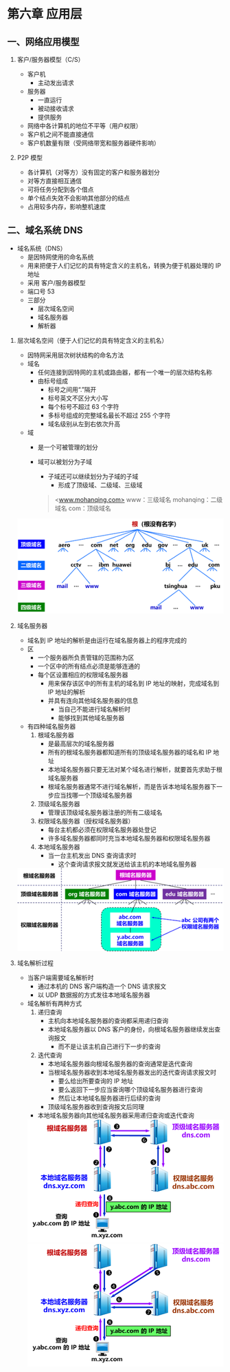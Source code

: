 # 第六章 应用层

## 一、网络应用模型

1. 客户/服务器模型（C/S）
    - 客户机
      - 主动发出请求
    - 服务器
      - 一直运行
      - 被动接收请求
      - 提供服务
    - 网络中各计算机的地位不平等（用户权限）
    - 客户机之间不能直接通信
    - 客户机数量有限（受网络带宽和服务器硬件影响）

2. P2P 模型
    - 各计算机（对等方）没有固定的客户和服务器划分
    - 对等方直接相互通信
    - 可将任务分配到各个借点
    - 单个结点失效不会影响其他部分的结点
    - 占用较多内存，影响整机速度

## 二、域名系统 DNS

- 域名系统（DNS）
  - 是因特网使用的命名系统
  - 用来把便于人们记忆的具有特定含义的主机名，转换为便于机器处理的 IP 地址
  - 采用 客户/服务器模型
  - 端口号 53
  - 三部分
    - 层次域名空间
    - 域名服务器
    - 解析器

1. 层次域名空间（便于人们记忆的具有特定含义的主机名）
    - 因特网采用层次树状结构的命名方法
    - 域名
      - 任何连接到因特网的主机或路由器，都有一个唯一的层次结构名称
      - 由标号组成
        - 标号之间用“.”隔开
        - 标号英文不区分大小写
        - 每个标号不超过 63 个字符
        - 多标号组成的完整域名最长不超过 255 个字符
        - 域名级别从左到右依次升高
    - 域
      - 是一个可被管理的划分
      - 域可以被划分为子域
        - 子域还可以继续划分为子域的子域
          - 形成了顶级域、二级域、三级域  

        ><www.mohanqing.com>
        www：三级域名
        mohanqing：二级域名
        com：顶级域名

    <img src="./imgs/域名空间的树状结构.png">

2. 域名服务器
    - 域名到 IP 地址的解析是由运行在域名服务器上的程序完成的
    - 区
      - 一个服务器所负责管辖的范围称为区
      - 一个区中的所有结点必须是能够连通的
      - 每个区设置相应的权限域名服务器
        - 用来保存该区中的所有主机的域名到 IP 地址的映射，完成域名到 IP 地址的解析
        - 并具有连向其他域名服务器的信息
          - 当自己不能进行域名解析时
          - 能够找到其他域名服务器
    - 有四种域名服务器
      1. 根域名服务器
          - 是最高层次的域名服务器
          - 所有的根域名服务器都知道所有的顶级域名服务器的域名和 IP 地址
          - 本地域名服务器只要无法对某个域名进行解析，就要首先求助于根域名服务器
          - 根域名服务器通常不进行域名解析，而是告诉本地域名服务器下一步应当找哪一个顶级域名服务器
      2. 顶级域名服务器
          - 管理该顶级域名服务器注册的所有二级域名
      3. 权限域名服务器（授权域名服务器）
          - 每台主机都必须在权限域名服务器处登记
          - 许多域名服务器都同时充当本地域名服务器和权限域名服务器
      4. 本地域名服务器
          - 当一台主机发出 DNS 查询请求时
            - 这个查询请求报文就发送给该主机的本地域名服务器

    <img src="./imgs/DNS层次结构.png">

3. 域名解析过程
    - 当客户端需要域名解析时
      - 通过本机的 DNS 客户端构造一个 DNS 请求报文
      - 以 UDP 数据报的方式发往本地域名服务器
    - 域名解析有两种方式
      1. 递归查询
          - 主机向本地域名服务器的查询都采用递归查询
          - 本地域名服务器以 DNS 客户的身份，向根域名服务器继续发出查询报文
            - 而不是让该主机自己进行下一步的查询
      2. 迭代查询
          - 本地域名服务器向根域名服务器的查询通常是迭代查询
          - 当根域名服务器收到本地域名服务器发出的迭代查询请求报文时
            - 要么给出所要查询的 IP 地址
            - 要么返回下一步应当查询哪个顶级域名服务器进行查询
            - 然后让本地域名服务器进行后续的查询
          - 顶级域名服务器收到查询报文后同理
      - 本地域名服务器向其他域名服务器采用递归查询或迭代查询
      <img src="./imgs/递归查询.png">
      <img src="./imgs/迭代查询.png">

<!-- test modifications -->
<!-- test modification2 -->

